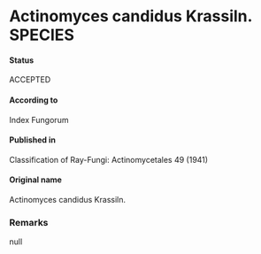 # Actinomyces candidus Krassiln. SPECIES

#### Status
ACCEPTED

#### According to
Index Fungorum

#### Published in
Classification of Ray-Fungi: Actinomycetales 49 (1941)

#### Original name
Actinomyces candidus Krassiln.

### Remarks
null
